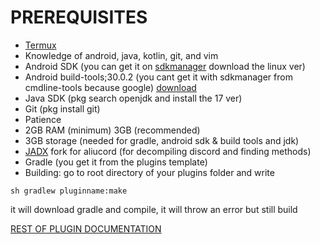 # PREREQUISITES

- [Termux](https://github.com/termux/termux-app/releases)
- Knowledge of android, java, kotlin, git, and vim 
- Android SDK (you can get it on [sdkmanager](https://developer.android.com/studio/#downloads) download the linux ver)
- Android build-tools;30.0.2 (you cant get it with sdkmanager from cmdline-tools because google) [download](https://dl-ssl.google.com/android/repository/build-tools_r30.0.2-linux.zip)
- Java SDK (pkg search openjdk and install the 17 ver)
- Git (pkg install git)
- Patience
- 2GB RAM (minimum) 3GB (recommended)
- 3GB storage (needed for gradle, android sdk & build tools and jdk)
- [JADX](https://github.com/Juby210/jadx) fork for aliucord (for decompiling discord and finding methods)
- Gradle (you get it from the plugins template)
- Building: go to root directory of your plugins folder and write 
```
sh gradlew pluginname:make
```
it will download gradle and compile, it will throw an error but still build

[REST OF PLUGIN DOCUMENTATION](/plugin-dev)
